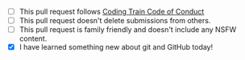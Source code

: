 <!---
Choo Choo, fellow Coding Train passengers! 
Thank you for contributing to this repository and for adding to this collection of poems.

Before you submit your pull request, here is a checklist that you can use as a guide.
-->

- [ ] This pull request follows [Coding  Train Code of Conduct](https://github.com/CodingTrain/Code-of-Conduct)
- [ ] This pull request doesn't delete submissions from others.
- [ ] This pull request is family friendly and doesn't include any NSFW content.
- [x] I have learned something new about git and GitHub today!

<!--- 
Thanks for helping to make the Coding Train community a welcoming place.
-->
